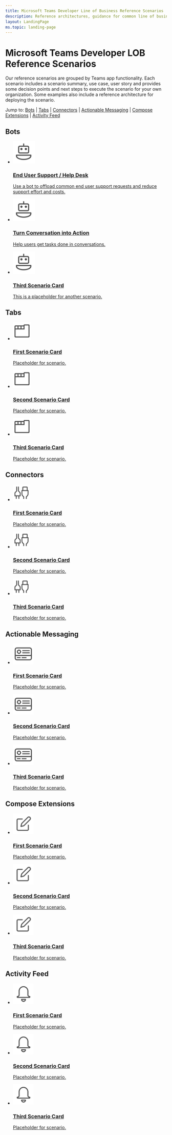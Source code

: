 ```yaml
---
title: Microsoft Teams Developer Line of Business Reference Scenarios
description: Reference architectures, guidance for common line of business (lob) apps in Microsoft Teams.
layout: LandingPage
ms.topic: landing-page
---
```


# Microsoft Teams Developer LOB Reference Scenarios

Our reference scenarios are grouped by Teams app functionality. Each scenario includes a scenario summary, use case, user story and provides some decision points and next steps to execute the scenario for your own organization. Some examples also include a reference architecture for deploying the scenario.

Jump to: [Bots](#bots) | [Tabs](#tabs) | [Connectors](#connectors) | [Actionable Messaging](#actionable-messaging) | [Compose Extensions](#compose-extentions) | [Activity Feed](#activity-feed)

## Bots

<ul  class="panelContent cardsY">
<li>
    <a href="https://www.microsoft.com/">
        <div class="cardSize">
            <div class="cardPadding">
                <div class="card">
                    <div class="cardImageOuter">
                        <div class="cardImage">
                            <img src="../assets/images/lob/lob-ref-scenario-bots-1.png" alt=" " />
                        </div>
                    </div>
                    <div class="cardText">
                        <h3>End User Support / Help Desk</h3>
                        <p>Use a bot to offload common end user support requests and reduce support effort and costs.</p>
                    </div>
                </div>
            </div>
        </div>
    </a>
</li>
<li>
    <a href="rowille-lob-conversation-to-action-test1.md">
        <div class="cardSize">
            <div class="cardPadding">
                <div class="card">
                    <div class="cardImageOuter">
                        <div class="cardImage">
                            <img src="../assets/images/lob/lob-ref-scenario-bots-1.png" alt=" " />
                        </div>
                    </div>
                    <div class="cardText">
                        <h3>Turn Conversation into Action</h3>
                        <p>Help users get tasks done in conversations.</p>
                    </div>
                </div>
            </div>
        </div>
    </a>
</li>
<li>
    <a href="http://www.microsoft.com">
        <div class="cardSize">
            <div class="cardPadding">
                <div class="card">
                    <div class="cardImageOuter">
                        <div class="cardImage">
                            <img src="../assets/images/lob/lob-ref-scenario-bots-1.png" alt=" " />
                        </div>
                    </div>
                    <div class="cardText">
                        <h3>Third Scenario Card</h3>
                        <p>This is a placeholder for another scenario.</p>
                    </div>
                </div>
            </div>
        </div>
    </a>
</li>
</ul>

## Tabs
<ul  class="panelContent cardsY">
<li>
    <a href="https://www.microsoft.com/">
        <div class="cardSize">
            <div class="cardPadding">
                <div class="card">
                    <div class="cardImageOuter">
                        <div class="cardImage">
                            <img src="../assets/images/lob/lob-ref-scenario-tabs-1.png" alt=" " />
                        </div>
                    </div>
                    <div class="cardText">
                        <h3>First Scenario Card</h3>
                        <p>Placeholder for scenario.</p>
                    </div>
                </div>
            </div>
        </div>
    </a>
</li>
<li>
    <a href="https://www.microsoft.com/">
        <div class="cardSize">
            <div class="cardPadding">
                <div class="card">
                    <div class="cardImageOuter">
                        <div class="cardImage">
                            <img src="../assets/images/lob/lob-ref-scenario-tabs-1.png" alt=" " />
                        </div>
                    </div>
                    <div class="cardText">
                        <h3>Second Scenario Card</h3>
                        <p>Placeholder for scenario.</p>
                    </div>
                </div>
            </div>
        </div>
    </a>
</li>
<li>
    <a href="https://www.microsoft.com/">
        <div class="cardSize">
            <div class="cardPadding">
                <div class="card">
                    <div class="cardImageOuter">
                        <div class="cardImage">
                            <img src="../assets/images/lob/lob-ref-scenario-tabs-1.png" alt=" " />
                        </div>
                    </div>
                    <div class="cardText">
                        <h3>Third Scenario Card</h3>
                        <p>Placeholder for scenario.</p>
                    </div>
                </div>
            </div>
        </div>
    </a>
</li>
</ul>


## Connectors
<ul  class="panelContent cardsY">
<li>
    <a href="https://www.microsoft.com/">
        <div class="cardSize">
            <div class="cardPadding">
                <div class="card">
                    <div class="cardImageOuter">
                        <div class="cardImage">
                            <img src="../assets/images/lob/lob-ref-scenario-connectors-1.png" alt=" " />
                        </div>
                    </div>
                    <div class="cardText">
                        <h3>First Scenario Card</h3>
                        <p>Placeholder for scenario.</p>
                    </div>
                </div>
            </div>
        </div>
    </a>
</li>
<li>
    <a href="https://www.microsoft.com/">
        <div class="cardSize">
            <div class="cardPadding">
                <div class="card">
                    <div class="cardImageOuter">
                        <div class="cardImage">
                            <img src="../assets/images/lob/lob-ref-scenario-connectors-1.png" alt=" " />
                        </div>
                    </div>
                    <div class="cardText">
                        <h3>Second Scenario Card</h3>
                        <p>Placeholder for scenario.</p>
                    </div>
                </div>
            </div>
        </div>
    </a>
</li>
<li>
    <a href="https://www.microsoft.com/">
        <div class="cardSize">
            <div class="cardPadding">
                <div class="card">
                    <div class="cardImageOuter">
                        <div class="cardImage">
                            <img src="../assets/images/lob/lob-ref-scenario-connectors-1.png" alt=" " />
                        </div>
                    </div>
                    <div class="cardText">
                        <h3>Third Scenario Card</h3>
                        <p>Placeholder for scenario.</p>
                    </div>
                </div>
            </div>
        </div>
    </a>
</li>
</ul>


## Actionable Messaging
<ul  class="panelContent cardsY">
<li>
    <a href="https://www.microsoft.com/">
        <div class="cardSize">
            <div class="cardPadding">
                <div class="card">
                    <div class="cardImageOuter">
                        <div class="cardImage">
                            <img src="../assets/images/lob/lob-ref-scenario-actionable-messaging-1.png" alt=" " />
                        </div>
                    </div>
                    <div class="cardText">
                        <h3>First Scenario Card</h3>
                        <p>Placeholder for scenario.</p>
                    </div>
                </div>
            </div>
        </div>
    </a>
</li>
<li>
    <a href="https://www.microsoft.com/">
        <div class="cardSize">
            <div class="cardPadding">
                <div class="card">
                    <div class="cardImageOuter">
                        <div class="cardImage">
                            <img src="../assets/images/lob/lob-ref-scenario-actionable-messaging-1.png" alt=" " />
                        </div>
                    </div>
                    <div class="cardText">
                        <h3>Second Scenario Card</h3>
                        <p>Placeholder for scenario.</p>
                    </div>
                </div>
            </div>
        </div>
    </a>
</li>
<li>
    <a href="https://www.microsoft.com/">
        <div class="cardSize">
            <div class="cardPadding">
                <div class="card">
                    <div class="cardImageOuter">
                        <div class="cardImage">
                            <img src="../assets/images/lob/lob-ref-scenario-actionable-messaging-1.png" alt=" " />
                        </div>
                    </div>
                    <div class="cardText">
                        <h3>Third Scenario Card</h3>
                        <p>Placeholder for scenario.</p>
                    </div>
                </div>
            </div>
        </div>
    </a>
</li>
</ul>


## Compose Extensions
<ul  class="panelContent cardsY">
<li>
    <a href="https://www.microsoft.com/">
        <div class="cardSize">
            <div class="cardPadding">
                <div class="card">
                    <div class="cardImageOuter">
                        <div class="cardImage">
                            <img src="../assets/images/lob/lob-ref-scenario-compose-extensions-1.png" alt=" " />
                        </div>
                    </div>
                    <div class="cardText">
                        <h3>First Scenario Card</h3>
                        <p>Placeholder for scenario.</p>
                    </div>
                </div>
            </div>
        </div>
    </a>
</li>
<li>
    <a href="https://www.microsoft.com/">
        <div class="cardSize">
            <div class="cardPadding">
                <div class="card">
                    <div class="cardImageOuter">
                        <div class="cardImage">
                            <img src="../assets/images/lob/lob-ref-scenario-compose-extensions-1.png" alt=" " />
                        </div>
                    </div>
                    <div class="cardText">
                        <h3>Second Scenario Card</h3>
                        <p>Placeholder for scenario.</p>
                    </div>
                </div>
            </div>
        </div>
    </a>
</li>
<li>
    <a href="https://www.microsoft.com/">
        <div class="cardSize">
            <div class="cardPadding">
                <div class="card">
                    <div class="cardImageOuter">
                        <div class="cardImage">
                            <img src="../assets/images/lob/lob-ref-scenario-compose-extensions-1.png" alt=" " />
                        </div>
                    </div>
                    <div class="cardText">
                        <h3>Third Scenario Card</h3>
                        <p>Placeholder for scenario.</p>
                    </div>
                </div>
            </div>
        </div>
    </a>
</li>
</ul>


## Activity Feed
<ul  class="panelContent cardsY">
<li>
    <a href="https://www.microsoft.com/">
        <div class="cardSize">
            <div class="cardPadding">
                <div class="card">
                    <div class="cardImageOuter">
                        <div class="cardImage">
                            <img src="../assets/images/lob/lob-ref-scenario-activity-feed-1.png" alt=" " />
                        </div>
                    </div>
                    <div class="cardText">
                        <h3>First Scenario Card</h3>
                        <p>Placeholder for scenario.</p>
                    </div>
                </div>
            </div>
        </div>
    </a>
</li>
<li>
    <a href="https://www.microsoft.com/">
        <div class="cardSize">
            <div class="cardPadding">
                <div class="card">
                    <div class="cardImageOuter">
                        <div class="cardImage">
                            <img src="../assets/images/lob/lob-ref-scenario-activity-feed-1.png" alt=" " />
                        </div>
                    </div>
                    <div class="cardText">
                        <h3>Second Scenario Card</h3>
                        <p>Placeholder for scenario.</p>
                    </div>
                </div>
            </div>
        </div>
    </a>
</li>
<li>
    <a href="https://www.microsoft.com/">
        <div class="cardSize">
            <div class="cardPadding">
                <div class="card">
                    <div class="cardImageOuter">
                        <div class="cardImage">
                            <img src="../assets/images/lob/lob-ref-scenario-activity-feed-1.png" alt=" " />
                        </div>
                    </div>
                    <div class="cardText">
                        <h3>Third Scenario Card</h3>
                        <p>Placeholder for scenario.</p>
                    </div>
                </div>
            </div>
        </div>
    </a>
</li>
</ul>
